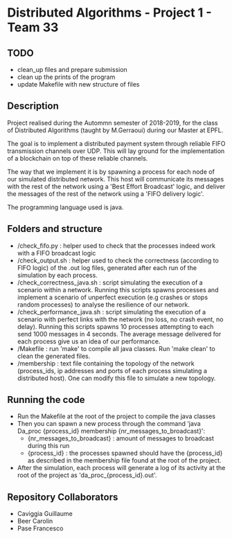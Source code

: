 # Distributed Algorithms - Project 1 - Team 33

## TODO
- clean_up files and prepare submission
- clean up the prints of the program
- update Makefile with new structure of files

## Description
Project realised during the Autommn semester of 2018-2019, for the class of Distributed Algorithms (taught by M.Gerraoui) during our Master at EPFL.
    
The goal is to implement a distributed payment system through reliable FIFO transmission channels over UDP. This will lay ground for the implementation of a blockchain on top of these reliable channels.

The way that we implement it is by spawning a process for each node of our simulated distributed network. This host will communicate its messages with the rest of the network using a 'Best Effort Broadcast' logic, and deliver the messages of the rest of the network using a 'FIFO delivery logic'.

The programming language used is java.

## Folders and structure 

- /check_fifo.py : helper used to check that the processes indeed work with a FIFO broadcast logic
- /check_output.sh : helper used to check the correctness (according to FIFO logic) of the .out log files, generated after each run of the simulation by each process.
- /check_correctness_java.sh : script simulating the execution of a scenario within a network. Running this scripts spawns processes and implement a scenario of unperfect execution (e.g crashes or stops random processes) to analyse the resilience of our network.
- /check_performance_java.sh : script simulating the execution of a scenario with perfect links with the network (no loss, no crash event, no delay). Running this scripts spawns 10 processes attempting to each send 1000 messages in 4 seconds. The average message delivered for each process give us an idea of our performance.
- /Makefile : run 'make' to compile all java classes. Run 'make clean' to clean the generated files.
- /membership : text file containing the topology of the network (process_ids, ip addresses and ports of each process simulating a distributed host). One can modify this file to simulate a new topology.


## Running the code
- Run the Makefile at the root of the project to compile the java classes
- Then you can spawn a new process through the command 'java Da_proc {process_id} membership {nr_messages_to_broadcast}':
    - {nr_messages_to_broadcast} : amount of messages to broadcast during this run
    - {process_id} : the processes spawned should have the {process_id} as described in the membership file found at the root of the project.
- After the simulation, each process will generate a log of its activity at the root of the project as 'da_proc_{process_id}.out'.

## Repository Collaborators

  - Caviggia Guillaume
  - Beer Carolin
  - Pase Francesco
